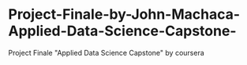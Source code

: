 # Project-Finale-by-John-Machaca-Applied-Data-Science-Capstone-
Project Finale "Applied Data Science Capstone" by coursera
